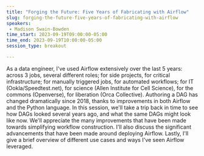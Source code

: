 ```yaml
---
title: "Forging the Future: Five Years of Fabricating with Airflow"
slug: forging-the-future-five-years-of-fabricating-with-airflow
speakers:
 - Madison Swain-Bowden
time_start: 2023-09-19T09:00:00-05:00
time_end: 2023-09-19T10:00:00-05:00
session_type: breakout

---
```


As a data engineer, I've used Airflow extensively over the last 5 years: across 3 jobs, several different roles; for side projects, for critical infrastructure; for manually triggered jobs, for automated workflows; for IT (Ookla/Speedtest.net), for science (Allen Institute for Cell Science), for the commons (Openverse), for liberation (Orca Collective). Authoring a DAG has changed dramatically since 2018, thanks to improvements in both Airflow and the Python language. In this session, we'll take a trip back in time to see how DAGs looked several years ago, and what the same DAGs might look like now. We'll appreciate the many improvements that have been made towards simplifying workflow construction. I'll also discuss the significant advancements that have been made around deploying Airflow. Lastly, I'll give a brief overview of different use cases and ways I've seen Airflow leveraged.